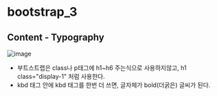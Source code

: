# bootstrap_3 
## Content - Typography

![image](https://user-images.githubusercontent.com/37132897/158332965-34154006-2a1d-4451-8639-2a9c2f79ef2a.png)

- 부트스트랩은 class나 p태그에 h1~h6 주는식으로 사용하지않고, h1 class="display-1" 처럼 사용한다.
- kbd 태그 안에 kbd 태그를 한번 더 쓰면, 글자체가 bold(더굵은) 글씨가 된다.
